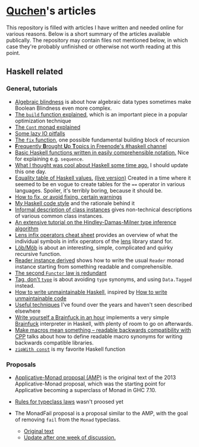 [Quchen][q]'s articles
=================

This repository is filled with articles I have written and needed online for
various reasons. Below is a short summary of the articles available publically.
The repository may contain files not mentioned below, in which case they're
probably unfinished or otherwise not worth reading at this point.



Haskell related
---------------



### General, tutorials

- [Algebraic blindness][alg-blindness] is about how algebraic data types
  sometimes make Boolean Blindness even more complex.
- [The `build` function explained][build], which is an important piece in a
  popular optimization technique
- [The `Cont` monad explained][cont]
- [Some lazy IO pitfalls][crazy-io]
- [The `fix` function][fix], one possible fundamental building block of
  recursion
- [**F**requently **B**rought **U**p **T**opics in Freenode's #haskell
  channel][fbut]
- [Basic Haskell functions written in easily comprehensible
  notation.][comprehensible] Nice for explaining e.g. `sequence`.
- [What I thought was cool about Haskell some time ago.][great] I should
  update this one day.
- [Equality table of Haskell values.][equality] [(live version)][equality-live]
  Created in a time where it seemed to be en vogue to create tables for the `==`
  operator in various languages. Spoiler, it's terribly boring, because it
  should be.
- [How to fix, or avoid fixing, certain warnings][fixing-warnings]
- [My Haskell code style][haskell-style] and the rationale behind it
- [Informal description of class instances][instances] gives non-technical
  descriptions of various common class instances.
- [An extensive tutorial on the Hindley-Damas-Milner type inference algorithm][hindley-milner]
- [Lens infix operators cheat sheet][lens-infix] provides an overview of what
  the individual symbols in infix operators of the [lens][lens] library stand
  for.
- [Löb/Möb][loeb] is about an interesting, simple, complicated and quirky
  recursive function.
- [Reader instance derived][reader] shows  how to write the usual `Reader`
  monad instance starting from something readable and comprehensible.
- [The second `Functor` law is redundant][functor-law]
- [Tag, don't `type`][tag-dont-type] is about avoiding `type` synonyms, and
  using `Data.Tagged` instead.
- [How to write unmaintainable Haskell][unmaintain], inspired by
  [How to write unmaintainable code][unmaintain-org]
- [Useful techniques][useful] I've found over the years and haven't seen
  described elsewhere
- [Write yourself a Brainfuck in an hour][bf-tut] implements a very simple
  [Brainfuck][bf] interpreter in Haskell, with plenty of room to go on
  afterwards.
- [Make macros mean something – readable backwards compatibility with
  CPP][cpp-semantic-macros] talks about how to define readable macro synonyms
  for writing backwards compatible libraries.
- [`zipWith const`][zipWithConst] is my favorite Haskell function



### Proposals

- [Applicative-Monad proposal (AMP)][amp] is the original text of the 2013
  Applicative-Monad proposal, which was the starting point for Applicative
  becoming a superclass of Monad in GHC 7.10.
- [Rules for typeclass laws][law-rules] wasn't proosed yet
- The MonadFail proposal is a proposal similar to the AMP, with the goal of
  removing `fail` from the `Monad` typeclass.

    - [Original text][fail]
    - [Update after one week of discussion.][fail_update1]






[bf]: https://en.wikipedia.org/wiki/Brainfuck
[lens]: http://hackage.haskell.org/package/lens
[q]: https://github.com/quchen/articles
[unmaintain-org]: https://www.thc.org/root/phun/unmaintain.html

[alg-blindness]:    algebraic-blindness.md
[amp]:              applicative_monad.md
[bf-tut]:           write_yourself_a_brainfuck.md
[build]:            build.md
[comprehensible]:   functions_comprehensible.md
[cont]:             cont_monad.md
[cpp-semantic-macros]: haskell-cpp-compatibility.md
[crazy-io]:         crazy_io.md
[equality-live]:    http://htmlpreview.github.io/?https://github.com/quchen/articles/blob/master/haskell-equality-table.html
[equality]:         haskell-equality-table.html
[fail_update1]:     monad_fail_update1.md
[fail]:             monad_fail.md
[fbut]:             fbut.md
[fix]:              fix.md
[fixing-warnings]:  fixing-warnings.md
[functor-law]:      second_functor_law.md
[great]:            great_things_about_haskell.md
[haskell-style]:    haskell_style.md
[hindley-milner]:   hindley-milner/README.md
[instances]:        instances.md
[law-rules]:        law-rules.md
[lens-infix]:       lens-infix-operators.md
[loeb]:             loeb-moeb.md
[reader]:           reader_instance_derived.md
[seqm-proposal]:    seqm_proposal.md
[tag-dont-type]:    tag-dont-type.md
[unmaintain]:       unmaintainable_haskell.md
[useful]:           useful_techniques.md
[zipWithConst]:     2018-11-22_zipWith_const.md
